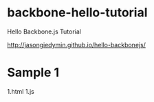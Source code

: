 backbone-hello-tutorial
=======================

Hello Backbone.js Tutorial

http://jasongiedymin.github.io/hello-backbonejs/

Sample 1
========

1.html
1.js
